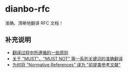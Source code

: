 # dianbo-rfc

准确、清晰地翻译 RFC 文档！

## 补充说明

+ [翻译过程中所遵循的一些原则](./rfc/rfc2616/README.md)
+ [关于 "MUST"、"MUST NOT" 等一系列关键词的准确翻译](./rfc/rfc2119/README.md)
+ [为何将 "Normative References" 译为 "前提类参考文献"](./rfc/rfc8174/README.md)
